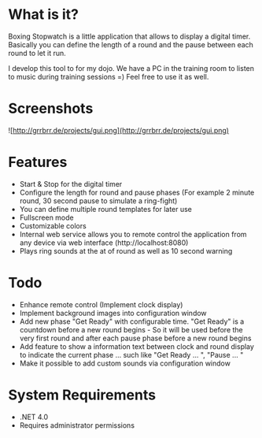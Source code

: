 # What is it? #

Boxing Stopwatch is a little application that allows to display a digital timer. Basically you can define the length of a round and the pause between each round to let it run.

I develop this tool to for my dojo. We have a PC in the training room to listen to music during training sessions =) Feel free to use it as well.

# Screenshots #

![http://grrbrr.de/projects/gui.png](http://grrbrr.de/projects/gui.png)

# Features #

  * Start & Stop for the digital timer
  * Configure the length for round and pause phases (For example 2 minute round, 30 second pause to simulate a ring-fight)
  * You can define multiple round templates for later use
  * Fullscreen mode
  * Customizable colors
  * Internal web service allows you to remote control the application from any device via web interface (http://localhost:8080)
  * Plays ring sounds at the at of round as well as 10 second warning


# Todo #
  * Enhance remote control (Implement clock display)
  * Implement background images into configuration window
  * Add new phase "Get Ready" with configurable time. "Get Ready" is a countdown before a new round begins - So it will be used before the very first round and after each pause phase before a new round begins
  * Add feature to show a information text between clock and round display to indicate the current phase ... such like "Get Ready ... ", "Pause ... "
  * Make it possible to add custom sounds via configuration window


# System Requirements #
  * .NET 4.0
  * Requires administrator permissions
